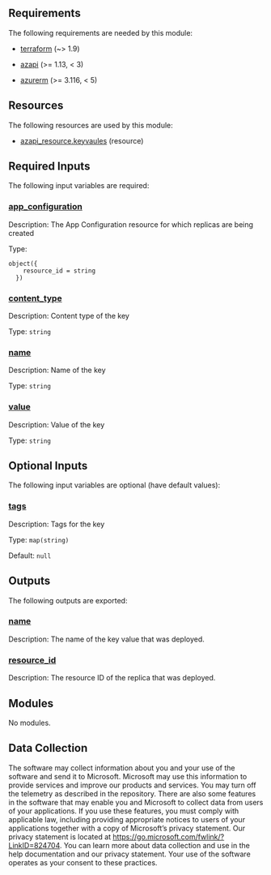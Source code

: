 <!-- BEGIN_TF_DOCS -->


<!-- markdownlint-disable MD033 -->
## Requirements

The following requirements are needed by this module:

- <a name="requirement_terraform"></a> [terraform](#requirement\_terraform) (~> 1.9)

- <a name="requirement_azapi"></a> [azapi](#requirement\_azapi) (>= 1.13, < 3)

- <a name="requirement_azurerm"></a> [azurerm](#requirement\_azurerm) (>= 3.116, < 5)

## Resources

The following resources are used by this module:

- [azapi_resource.keyvaules](https://registry.terraform.io/providers/azure/azapi/latest/docs/resources/resource) (resource)

<!-- markdownlint-disable MD013 -->
## Required Inputs

The following input variables are required:

### <a name="input_app_configuration"></a> [app\_configuration](#input\_app\_configuration)

Description: The App Configuration resource for which replicas are being created

Type:

```hcl
object({
    resource_id = string
  })
```

### <a name="input_content_type"></a> [content\_type](#input\_content\_type)

Description: Content type of the key

Type: `string`

### <a name="input_name"></a> [name](#input\_name)

Description: Name of the key

Type: `string`

### <a name="input_value"></a> [value](#input\_value)

Description: Value of the key

Type: `string`

## Optional Inputs

The following input variables are optional (have default values):

### <a name="input_tags"></a> [tags](#input\_tags)

Description: Tags for the key

Type: `map(string)`

Default: `null`

## Outputs

The following outputs are exported:

### <a name="output_name"></a> [name](#output\_name)

Description: The name of the key value that was deployed.

### <a name="output_resource_id"></a> [resource\_id](#output\_resource\_id)

Description: The resource ID of the replica that was deployed.

## Modules

No modules.

<!-- markdownlint-disable-next-line MD041 -->
## Data Collection

The software may collect information about you and your use of the software and send it to Microsoft. Microsoft may use this information to provide services and improve our products and services. You may turn off the telemetry as described in the repository. There are also some features in the software that may enable you and Microsoft to collect data from users of your applications. If you use these features, you must comply with applicable law, including providing appropriate notices to users of your applications together with a copy of Microsoft’s privacy statement. Our privacy statement is located at <https://go.microsoft.com/fwlink/?LinkID=824704>. You can learn more about data collection and use in the help documentation and our privacy statement. Your use of the software operates as your consent to these practices.
<!-- END_TF_DOCS -->